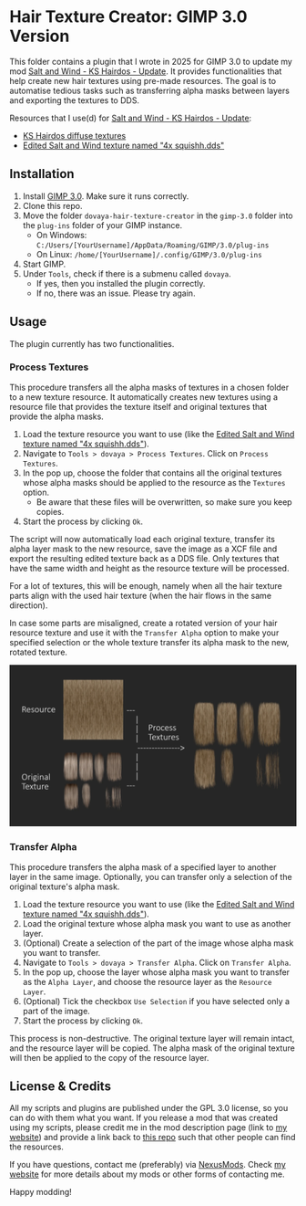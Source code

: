 # Hair Texture Creator: GIMP 3.0 Version

This folder contains a plugin that I wrote in 2025 for GIMP 3.0 to update my mod [Salt and Wind - KS Hairdos - Update](https://www.nexusmods.com/skyrimspecialedition/mods/64707). It provides functionalities that help create new hair textures using pre-made resources. The goal is to automatise tedious tasks such as transferring alpha masks between layers and exporting the textures to DDS.

Resources that I use(d) for [Salt and Wind - KS Hairdos - Update](https://www.nexusmods.com/skyrimspecialedition/mods/64707):

- [KS Hairdos diffuse textures](https://www.nexusmods.com/skyrimspecialedition/mods/6817)
- [Edited Salt and Wind texture named "4x squishh.dds"](https://www.nexusmods.com/skyrimspecialedition/mods/45147?tab=files)

## Installation

1. Install [GIMP 3.0](https://www.gimp.org/). Make sure it runs correctly.
2. Clone this repo.
3. Move the folder `dovaya-hair-texture-creator` in the `gimp-3.0` folder into the `plug-ins` folder of your GIMP instance.
   - On Windows: `C:/Users/[YourUsername]/AppData/Roaming/GIMP/3.0/plug-ins`
   - On Linux: `/home/[YourUsername]/.config/GIMP/3.0/plug-ins`
4. Start GIMP.
5. Under `Tools`, check if there is a submenu called `dovaya`.
   - If yes, then you installed the plugin correctly.
   - If no, there was an issue. Please try again.

## Usage

The plugin currently has two functionalities.

### Process Textures

This procedure transfers all the alpha masks of textures in a chosen folder to a new texture resource. It automatically creates new textures using a resource file that provides the texture itself and original textures that provide the alpha masks.

1. Load the texture resource you want to use (like the [Edited Salt and Wind texture named "4x squishh.dds"](https://www.nexusmods.com/skyrimspecialedition/mods/45147?tab=files)).
2. Navigate to `Tools > dovaya > Process Textures`. Click on `Process Textures`.
3. In the pop up, choose the folder that contains all the original textures whose alpha masks should be applied to the resource as the `Textures` option.
   - Be aware that these files will be overwritten, so make sure you keep copies.
4. Start the process by clicking `Ok`.

The script will now automatically load each original texture, transfer its alpha layer mask to the new resource, save the image as a XCF file and export the resulting edited texture back as a DDS file. Only textures that have the same width and height as the resource texture will be processed.

For a lot of textures, this will be enough, namely when all the hair texture parts align with the used hair texture (when the hair flows in the same direction).

In case some parts are misaligned, create a rotated version of your hair resource texture and use it with the `Transfer Alpha` option to make your specified selection or the whole texture transfer its alpha mask to the new, rotated texture.

![Feature](../assets/explanation-feature.webp)

### Transfer Alpha

This procedure transfers the alpha mask of a specified layer to another layer in the same image. Optionally, you can transfer only a selection of the original texture's alpha mask.

1. Load the texture resource you want to use (like the [Edited Salt and Wind texture named "4x squishh.dds"](https://www.nexusmods.com/skyrimspecialedition/mods/45147?tab=files)).
2. Load the original texture whose alpha mask you want to use as another layer.
3. (Optional) Create a selection of the part of the image whose alpha mask you want to transfer.
4. Navigate to `Tools > dovaya > Transfer Alpha`. Click on `Transfer Alpha`.
5. In the pop up, choose the layer whose alpha mask you want to transfer as the `Alpha Layer`, and choose the resource layer as the `Resource Layer`.
6. (Optional) Tick the checkbox `Use Selection` if you have selected only a part of the image.
7. Start the process by clicking `Ok`.

This process is non-destructive. The original texture layer will remain intact, and the resource layer will be copied. The alpha mask of the original texture will then be applied to the copy of the resource layer.

## License & Credits

All my scripts and plugins are published under the GPL 3.0 license, so you can do with them what you want. If you release a mod that was created using my scripts, please credit me in the mod description page (link to [my website](https://dovaya.github.io)) and provide a link back to [this repo](https://github.com/dovaya/hair-texture-creator) such that other people can find the resources.

If you have questions, contact me (preferably) via [NexusMods](https://next.nexusmods.com/profile/dovaya). Check [my website](https://dovaya.github.io) for more details about my mods or other forms of contacting me.

Happy modding!
